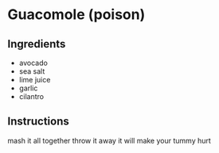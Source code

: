 # Guacomole (poison)
## Ingredients
* avocado
* sea salt
* lime juice
* garlic
* cilantro
## Instructions
mash it all together
throw it away
it will make your tummy hurt
